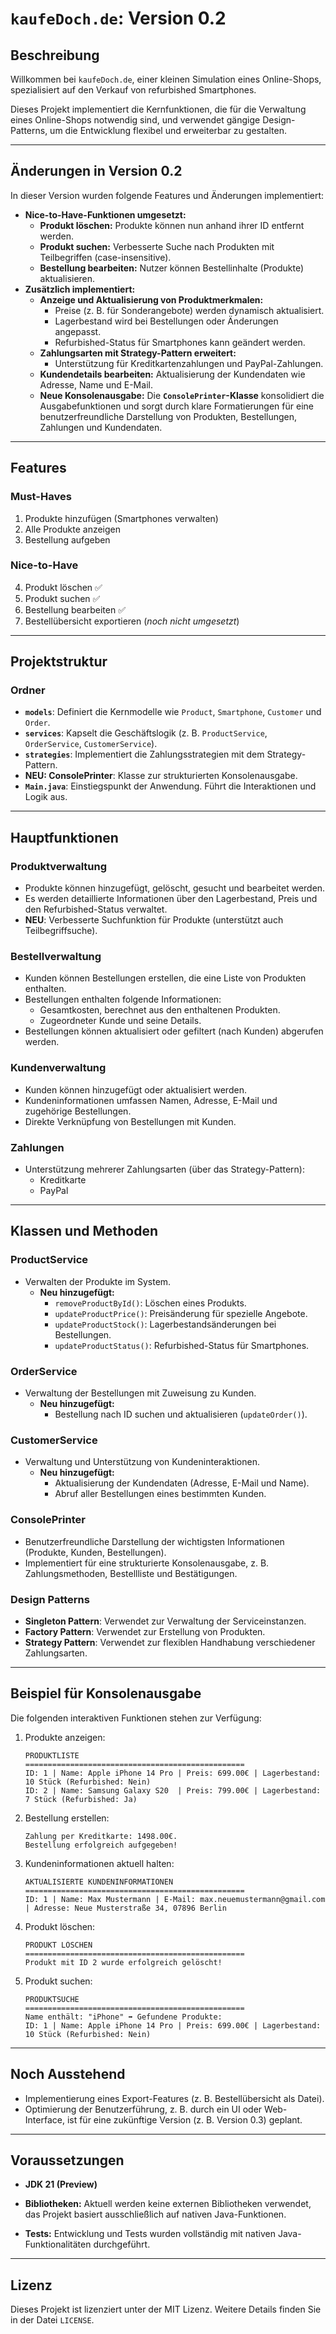 # `kaufeDoch.de`: Version 0.2

## Beschreibung
Willkommen bei `kaufeDoch.de`, einer kleinen Simulation eines Online-Shops, spezialisiert auf den Verkauf von refurbished Smartphones.  

Dieses Projekt implementiert die Kernfunktionen, die für die Verwaltung eines Online-Shops notwendig sind, und verwendet gängige Design-Patterns, um die Entwicklung flexibel und erweiterbar zu gestalten.  

---

## Änderungen in Version 0.2
In dieser Version wurden folgende Features und Änderungen implementiert:
- **Nice-to-Have-Funktionen umgesetzt:**
  - **Produkt löschen:** Produkte können nun anhand ihrer ID entfernt werden.
  - **Produkt suchen:** Verbesserte Suche nach Produkten mit Teilbegriffen (case-insensitive).
  - **Bestellung bearbeiten:** Nutzer können Bestellinhalte (Produkte) aktualisieren.
- **Zusätzlich implementiert:**
  - **Anzeige und Aktualisierung von Produktmerkmalen:**
    - Preise (z. B. für Sonderangebote) werden dynamisch aktualisiert.
    - Lagerbestand wird bei Bestellungen oder Änderungen angepasst.
    - Refurbished-Status für Smartphones kann geändert werden.
  - **Zahlungsarten mit Strategy-Pattern erweitert:**
    - Unterstützung für Kreditkartenzahlungen und PayPal-Zahlungen.
  - **Kundendetails bearbeiten:** Aktualisierung der Kundendaten wie Adresse, Name und E-Mail.
  - **Neue Konsolenausgabe:** Die **`ConsolePrinter`-Klasse** konsolidiert die Ausgabefunktionen und sorgt durch klare Formatierungen für eine benutzerfreundliche Darstellung von Produkten, Bestellungen, Zahlungen und Kundendaten.

---

## Features

### Must-Haves
1. Produkte hinzufügen (Smartphones verwalten)
2. Alle Produkte anzeigen
3. Bestellung aufgeben

### Nice-to-Have
4. Produkt löschen ✅
5. Produkt suchen ✅
6. Bestellung bearbeiten ✅
7. Bestellübersicht exportieren (*noch nicht umgesetzt*)

---

## Projektstruktur

### Ordner
- **`models`**: Definiert die Kernmodelle wie `Product`, `Smartphone`, `Customer` und `Order`.
- **`services`**: Kapselt die Geschäftslogik (z. B. `ProductService`, `OrderService`, `CustomerService`).
- **`strategies`**: Implementiert die Zahlungsstrategien mit dem Strategy-Pattern.
- **NEU: ConsolePrinter**: Klasse zur strukturierten Konsolenausgabe.
- **`Main.java`**: Einstiegspunkt der Anwendung. Führt die Interaktionen und Logik aus.

---

## Hauptfunktionen

### Produktverwaltung
- Produkte können hinzugefügt, gelöscht, gesucht und bearbeitet werden.
- Es werden detaillierte Informationen über den Lagerbestand, Preis und den Refurbished-Status verwaltet.
- **NEU**: Verbesserte Suchfunktion für Produkte (unterstützt auch Teilbegriffsuche).

### Bestellverwaltung
- Kunden können Bestellungen erstellen, die eine Liste von Produkten enthalten.
- Bestellungen enthalten folgende Informationen:
  - Gesamtkosten, berechnet aus den enthaltenen Produkten.
  - Zugeordneter Kunde und seine Details.
- Bestellungen können aktualisiert oder gefiltert (nach Kunden) abgerufen werden.

### Kundenverwaltung
- Kunden können hinzugefügt oder aktualisiert werden.
- Kundeninformationen umfassen Namen, Adresse, E-Mail und zugehörige Bestellungen.
- Direkte Verknüpfung von Bestellungen mit Kunden.

### Zahlungen
- Unterstützung mehrerer Zahlungsarten (über das Strategy-Pattern):
  - Kreditkarte
  - PayPal

---

## Klassen und Methoden

### **ProductService**
- Verwalten der Produkte im System.
  - **Neu hinzugefügt:**
    - `removeProductById()`: Löschen eines Produkts.
    - `updateProductPrice()`: Preisänderung für spezielle Angebote.
    - `updateProductStock()`: Lagerbestandsänderungen bei Bestellungen.
    - `updateProductStatus()`: Refurbished-Status für Smartphones.

### **OrderService**
- Verwaltung der Bestellungen mit Zuweisung zu Kunden.
  - **Neu hinzugefügt:**
    - Bestellung nach ID suchen und aktualisieren (`updateOrder()`).

### **CustomerService**
- Verwaltung und Unterstützung von Kundeninteraktionen.
  - **Neu hinzugefügt:**
    - Aktualisierung der Kundendaten (Adresse, E-Mail und Name).
    - Abruf aller Bestellungen eines bestimmten Kunden.

### **ConsolePrinter**
- Benutzerfreundliche Darstellung der wichtigsten Informationen (Produkte, Kunden, Bestellungen).
- Implementiert für eine strukturierte Konsolenausgabe, z. B. Zahlungsmethoden, Bestellliste und Bestätigungen.

### **Design Patterns**
- **Singleton Pattern**: Verwendet zur Verwaltung der Serviceinstanzen.
- **Factory Pattern**: Verwendet zur Erstellung von Produkten.
- **Strategy Pattern**: Verwendet zur flexiblen Handhabung verschiedener Zahlungsarten.

---

## Beispiel für Konsolenausgabe
Die folgenden interaktiven Funktionen stehen zur Verfügung:
1. Produkte anzeigen:
   ```plaintext
   PRODUKTLISTE
   =================================================
   ID: 1 | Name: Apple iPhone 14 Pro | Preis: 699.00€ | Lagerbestand: 10 Stück (Refurbished: Nein)
   ID: 2 | Name: Samsung Galaxy S20  | Preis: 799.00€ | Lagerbestand: 7 Stück (Refurbished: Ja)
   ```
2. Bestellung erstellen:
   ```plaintext
   Zahlung per Kreditkarte: 1498.00€.
   Bestellung erfolgreich aufgegeben!
   ```
3. Kundeninformationen aktuell halten:
   ```plaintext
   AKTUALISIERTE KUNDENINFORMATIONEN
   =================================================
   ID: 1 | Name: Max Mustermann | E-Mail: max.neuemustermann@gmail.com | Adresse: Neue Musterstraße 34, 07896 Berlin
   ```
4. Produkt löschen:
   ```plaintext
   PRODUKT LÖSCHEN
   =================================================
   Produkt mit ID 2 wurde erfolgreich gelöscht!
   ```
5. Produkt suchen:
   ```plaintext
   PRODUKTSUCHE
   =================================================
   Name enthält: "iPhone" ➡️ Gefundene Produkte:
   ID: 1 | Name: Apple iPhone 14 Pro | Preis: 699.00€ | Lagerbestand: 10 Stück (Refurbished: Nein)
   ```
---

## Noch Ausstehend
- Implementierung eines Export-Features (z. B. Bestellübersicht als Datei).
- Optimierung der Benutzerführung, z. B. durch ein UI oder Web-Interface, ist für eine zukünftige Version (z. B. Version 0.3) geplant.

---

## Voraussetzungen

- **JDK 21 (Preview)**

- **Bibliotheken:** Aktuell werden keine externen Bibliotheken verwendet, das Projekt basiert ausschließlich auf nativen Java-Funktionen.
- **Tests:** Entwicklung und Tests wurden vollständig mit nativen Java-Funktionalitäten durchgeführt.

---

## Lizenz
Dieses Projekt ist lizenziert unter der MIT Lizenz. Weitere Details finden Sie in der Datei `LICENSE`.